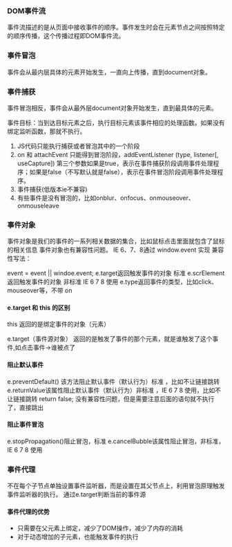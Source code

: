 ### DOM事件流
事件流描述的是从页面中接收事件的顺序。事件发生时会在元素节点之间按照特定的顺序传播，这个传播过程即DOM事件流。

### 事件冒泡
事件会从最内层具体的元素开始发生，一直向上传播，直到document对象。

### 事件捕获
事件冒泡相反，事件会从最外层document对象开始发生，直到最具体的元素。


事件目标：当到达目标元素之后，执行目标元素该事件相应的处理函数。如果没有绑定监听函数，那就不执行。


1. JS代码只能执行捕获或者冒泡其中的一个阶段
2. on 和 attachEvent 只能得到冒泡阶段，addEventListener (type, listener[, useCapture]) 第三个参数如果是true，表示在事件捕获阶段调用事件处理程序；如果是false（不写默认就是false），表示在事件冒泡阶段调用事件处理程序。
3. 事件捕获(低版本ie不兼容)
4. 有些事件是没有冒泡的，比如onblur、onfocus、onmouseover、onmouseleave

### 事件对象
事件对象是我们的事件的一系列相关数据的集合，比如鼠标点击里面就包含了鼠标的相关信息
事件对象也有兼容性问题。 IE 6、7、8通过 window.event 实现
兼容性写法：

event = event || windoe.event;
e.target返回触发事件的对象  标准
e.scrElement返回触发事件的对象  非标准 IE 6  7 8 使用
e.type返回事件的类型，比如click、mouseover等，不带 on

#### e.target 和 this 的区别
this 返回的是绑定事件的对象（元素）

e.target（事件源对象） 返回的是触发了事件的那个元素，就是谁触发了这个事件,如点击事件->谁被点了

#### 阻止默认事件
e.preventDefault() 该方法阻止默认事件（默认行为）标准 ，比如不让链接跳转
e.returnValue该属性阻止默认事件（默认行为）非标准 ，IE 6 7 8 使用，比如不让链接跳转
return false; 没有兼容性问题，但是需要注意后面的语句就不执行了，直接跳出
#### 阻止事件冒泡
e.stopPropagation()阻止冒泡，标准
e.cancelBubble该属性阻止冒泡，非标准，IE 6 7 8 使用

### 事件代理
不在每个子节点单独设置事件监听器，而是设置在其父节点上，利用冒泡原理触发事件监听器的执行。
通过e.target判断当前的事件源

#### 事件代理的优势
- 只需要在父元素上绑定，减少了DOM操作，减少了内存的消耗
- 对于动态增加的子元素，也能触发事件的执行













